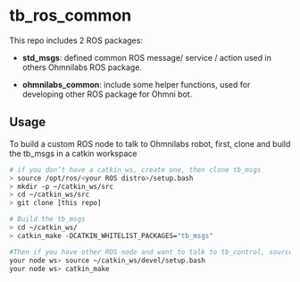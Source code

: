 # tb_ros_common

This repo includes 2 ROS packages:

* **std_msgs**: defined common ROS message/ service / action used in others Ohmnilabs ROS package.

* **ohmnilabs_common**: include some helper functions, used for developing other ROS package for Ohmni bot.

## Usage

To build a custom ROS node to talk to Ohmnilabs robot, first, clone and build the tb_msgs in a catkin workspace

```bash
# if you don’t have a catkin_ws, create one, then clone tb_msgs
> source /opt/ros/<your ROS distro>/setup.bash
> mkdir -p ~/catkin_ws/src
> cd ~/catkin_ws/src
> git clone [this repo]

# Build the tb_msgs
> cd ~/catkin_ws/
> catkin_make -DCATKIN_WHITELIST_PACKAGES="tb_msgs"

#Then if you have other ROS node and want to talk to tb_control, source this workspace before building your node
your node ws> source ~/catkin_ws/devel/setup.bash
your node ws> catkin_make

```
